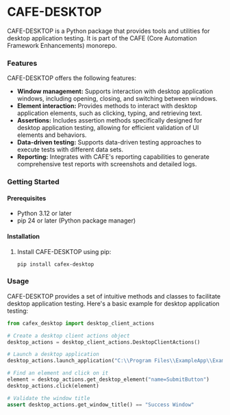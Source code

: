 # CAFE-DESKTOP

CAFE-DESKTOP is a Python package that provides tools and utilities for desktop application testing. It is part of the CAFE (Core Automation Framework Enhancements) monorepo.

### Features

CAFE-DESKTOP offers the following features:

- **Window management:** Supports interaction with desktop application windows, including opening, closing, and switching between windows.
- **Element interaction:** Provides methods to interact with desktop application elements, such as clicking, typing, and retrieving text.
- **Assertions:** Includes assertion methods specifically designed for desktop application testing, allowing for efficient validation of UI elements and behaviors.
- **Data-driven testing:** Supports data-driven testing approaches to execute tests with different data sets.
- **Reporting:** Integrates with CAFE's reporting capabilities to generate comprehensive test reports with screenshots and detailed logs.

### Getting Started

#### **Prerequisites**

- Python 3.12 or later
- pip 24 or later (Python package manager)

#### **Installation**

1. Install CAFE-DESKTOP using pip:

   ```
   pip install cafex-desktop
   ```

### Usage

CAFE-DESKTOP provides a set of intuitive methods and classes to facilitate desktop application testing. Here's a basic example for desktop application testing:

```python
from cafex_desktop import desktop_client_actions

# Create a desktop client actions object
desktop_actions = desktop_client_actions.DesktopClientActions()

# Launch a desktop application
desktop_actions.launch_application("C:\\Program Files\\ExampleApp\\ExampleApp.exe")

# Find an element and click on it
element = desktop_actions.get_desktop_element("name=SubmitButton")
desktop_actions.click(element)

# Validate the window title
assert desktop_actions.get_window_title() == "Success Window"